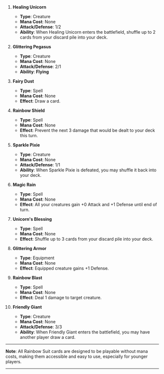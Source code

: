 1.  **Healing Unicorn**

    -   **Type**: Creature
    -   **Mana Cost**: None
    -   **Attack/Defense**: 1/2
    -   **Ability**: When Healing Unicorn enters the battlefield, shuffle up to 2 cards from your discard pile into your deck.

2.  **Glittering Pegasus**

    -   **Type**: Creature
    -   **Mana Cost**: None
    -   **Attack/Defense**: 2/1
    -   **Ability**: **Flying**

3.  **Fairy Dust**

    -   **Type**: Spell
    -   **Mana Cost**: None
    -   **Effect**: Draw a card.

4.  **Rainbow Shield**

    -   **Type**: Spell
    -   **Mana Cost**: None
    -   **Effect**: Prevent the next 3 damage that would be dealt to your deck this turn.

5.  **Sparkle Pixie**

    -   **Type**: Creature
    -   **Mana Cost**: None
    -   **Attack/Defense**: 1/1
    -   **Ability**: When Sparkle Pixie is defeated, you may shuffle it back into your deck.

6.  **Magic Rain**

    -   **Type**: Spell
    -   **Mana Cost**: None
    -   **Effect**: All your creatures gain +0 Attack and +1 Defense until end of turn.

7.  **Unicorn's Blessing**

    -   **Type**: Spell
    -   **Mana Cost**: None
    -   **Effect**: Shuffle up to 3 cards from your discard pile into your deck.

8.  **Glittering Armor**

    -   **Type**: Equipment
    -   **Mana Cost**: None
    -   **Effect**: Equipped creature gains +1 Defense.

9.  **Rainbow Blast**

    -   **Type**: Spell
    -   **Mana Cost**: None
    -   **Effect**: Deal 1 damage to target creature.

10. **Friendly Giant**

    -   **Type**: Creature
    -   **Mana Cost**: None
    -   **Attack/Defense**: 3/3
    -   **Ability**: When Friendly Giant enters the battlefield, you may have another player draw a card.

---

**Note**: All Rainbow Suit cards are designed to be playable without mana costs, making them accessible and easy to use, especially for younger players.

---
